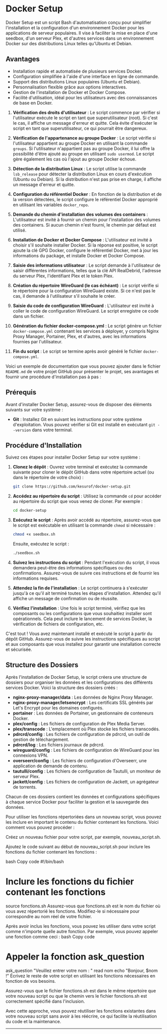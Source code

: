 # Docker Setup

Docker Setup est un script Bash d'automatisation conçu pour simplifier l'installation et la configuration d'un environnement Docker pour les applications de serveur populaires. Il vise à faciliter la mise en place d'une seedbox, d'un serveur Plex, et d'autres services dans un environnement Docker sur des distributions Linux telles qu'Ubuntu et Debian.

## Avantages

- Installation rapide et automatisée de plusieurs services Docker.
- Configuration simplifiée à l'aide d'une interface en ligne de commande.
- Support des distributions Linux populaires (Ubuntu et Debian).
- Personnalisation flexible grâce aux options interactives.
- Gestion de l'installation de Docker et Docker Compose.
- Facilité d'utilisation, idéal pour les utilisateurs avec des connaissances de base en Docker.

1. **Vérification des droits d'utilisateur** : Le script commence par vérifier si l'utilisateur exécute le script en tant que superutilisateur (root). Si c'est le cas, il affiche un message d'erreur et quitte. Cela évite d'exécuter le script en tant que superutilisateur, ce qui pourrait être dangereux.

2. **Vérification de l'appartenance au groupe Docker** : Le script vérifie si l'utilisateur appartient au groupe Docker en utilisant la commande `groups`. Si l'utilisateur n'appartient pas au groupe Docker, il lui offre la possibilité d'être ajouté au groupe en utilisant `sudo usermod`. Le script gère également les cas où l'ajout au groupe Docker échoue.

3. **Détection de la distribution Linux** : Le script utilise la commande `lsb_release` pour détecter la distribution Linux en cours d'exécution (Ubuntu ou Debian). Si la distribution n'est pas prise en charge, il affiche un message d'erreur et quitte.

4. **Configuration du référentiel Docker** : En fonction de la distribution et de la version détectées, le script configure le référentiel Docker approprié en utilisant les variables `docker_repo`.

5. **Demande du chemin d'installation des volumes des containers** : L'utilisateur est invité à fournir un chemin pour l'installation des volumes des containers. Si aucun chemin n'est fourni, le chemin par défaut est utilisé.

6. **Installation de Docker et Docker Compose** : L'utilisateur est invité à choisir s'il souhaite installer Docker. Si la réponse est positive, le script ajoute la clé GPG Docker, configure le référentiel Docker, met à jour les informations du package, et installe Docker et Docker Compose.

7. **Saisie des informations utilisateur** : Le script demande à l'utilisateur de saisir différentes informations, telles que la clé API RealDebrid, l'adresse du serveur Plex, l'identifiant Plex et le token Plex.

8. **Création du répertoire WireGuard (le cas échéant)** : Le script vérifie si le répertoire pour la configuration WireGuard existe. Si ce n'est pas le cas, il demande à l'utilisateur s'il souhaite le créer.

9. **Saisie du code de configuration WireGuard** : L'utilisateur est invité à coller le code de configuration WireGuard. Le script enregistre ce code dans un fichier.

10. **Génération du fichier docker-compose.yml** : Le script génère un fichier `docker-compose.yml` contenant les services à déployer, y compris Nginx Proxy Manager, Portainer, Plex, et d'autres, avec les informations fournies par l'utilisateur.

11. **Fin du script** : Le script se termine après avoir généré le fichier `docker-compose.yml`.


Voici un exemple de documentation que vous pouvez ajouter dans le fichier `README.md` de votre projet GitHub pour présenter le projet, ses avantages et fournir une procédure d'installation pas à pas :


## Prérequis

Avant d'installer Docker Setup, assurez-vous de disposer des éléments suivants sur votre système :

- **Git** : Installez Git en suivant les instructions pour votre système d'exploitation. Vous pouvez vérifier si Git est installé en exécutant `git --version` dans votre terminal.

## Procédure d'Installation

Suivez ces étapes pour installer Docker Setup sur votre système :

1. **Clonez le dépôt** : Ouvrez votre terminal et exécutez la commande suivante pour cloner le dépôt GitHub dans votre répertoire actuel (ou dans le répertoire de votre choix) :

   ```bash
   git clone https://github.com/kesurof/docker-setup.git
   ```

2. **Accédez au répertoire du script** : Utilisez la commande `cd` pour accéder au répertoire du script que vous venez de cloner. Par exemple :

   ```bash
   cd docker-setup
   ```

3. **Exécutez le script** : Après avoir accédé au répertoire, assurez-vous que le script est exécutable en utilisant la commande `chmod` si nécessaire :

   ```bash
   chmod +x seedbox.sh
   ```

   Ensuite, exécutez le script :

   ```bash
   ./seedbox.sh
   ```

4. **Suivez les instructions du script** : Pendant l'exécution du script, il vous demandera peut-être des informations spécifiques ou des confirmations. Assurez-vous de suivre ces instructions et de fournir les informations requises.

5. **Attendez la fin de l'installation** : Le script continuera à s'exécuter jusqu'à ce qu'il ait terminé toutes les étapes d'installation. Attendez qu'il affiche un message de confirmation ou de réussite.

6. **Vérifiez l'installation** : Une fois le script terminé, vérifiez que les composants ou les configurations que vous souhaitiez installer sont opérationnels. Cela peut inclure le lancement de services Docker, la vérification de fichiers de configuration, etc.


C'est tout ! Vous avez maintenant installé et exécuté le script à partir du dépôt GitHub. Assurez-vous de suivre les instructions spécifiques au script et aux composants que vous installez pour garantir une installation correcte et sécurisée.

## Structure des Dossiers

Après l'installation de Docker Setup, le script créera une structure de dossiers pour organiser les données et les configurations des différents services Docker. Voici la structure des dossiers créés :

- **nginx-proxy-manager/data** : Les données de Nginx Proxy Manager.
- **nginx-proxy-manager/letsencrypt** : Les certificats SSL générés par Let's Encrypt pour les domaines configurés.
- **portainer** : Les données de Portainer, un gestionnaire de conteneurs Docker.
- **plex/config** : Les fichiers de configuration de Plex Media Server.
- **plex/transcode** : L'emplacement où Plex stocke les fichiers transcodés.
- **pdrcrd/config** : Les fichiers de configuration de pdrcrd, un outil de gestion de téléchargement.
- **pdrcrd/log** : Les fichiers journaux de pdrcrd.
- **wireguard/config** : Les fichiers de configuration de WireGuard pour les connexions VPN.
- **overseerr/config** : Les fichiers de configuration d'Overseerr, une application de demande de contenu.
- **tautulli/config** : Les fichiers de configuration de Tautulli, un moniteur de serveur Plex.
- **jackett/config** : Les fichiers de configuration de Jackett, un agrégateur de torrents.

Chacun de ces dossiers contient les données et configurations spécifiques à chaque service Docker pour faciliter la gestion et la sauvegarde des données.


Pour utiliser les fonctions répertoriées dans un nouveau script, vous pouvez les inclure en important le contenu du fichier contenant les fonctions. Voici comment vous pouvez procéder :

Créez un nouveau fichier pour votre script, par exemple, nouveau_script.sh.

Ajoutez le code suivant au début de nouveau_script.sh pour inclure les fonctions du fichier contenant les fonctions :

bash
Copy code
#!/bin/bash

# Inclure les fonctions du fichier contenant les fonctions
source fonctions.sh
Assurez-vous que fonctions.sh est le nom du fichier où vous avez répertorié les fonctions. Modifiez-le si nécessaire pour correspondre au nom réel de votre fichier.

Après avoir inclus les fonctions, vous pouvez les utiliser dans votre script comme n'importe quelle autre fonction. Par exemple, vous pouvez appeler une fonction comme ceci :
bash
Copy code
# Appeler la fonction ask_question
ask_question "Veuillez entrer votre nom : "
read nom
echo "Bonjour, $nom !"
Écrivez le reste de votre script en utilisant les fonctions nécessaires en fonction de vos besoins.

Assurez-vous que le fichier fonctions.sh est dans le même répertoire que votre nouveau script ou que le chemin vers le fichier fonctions.sh est correctement spécifié dans l'inclusion.

Avec cette approche, vous pouvez réutiliser les fonctions existantes dans votre nouveau script sans avoir à les réécrire, ce qui facilite la réutilisation du code et la maintenance.

---
